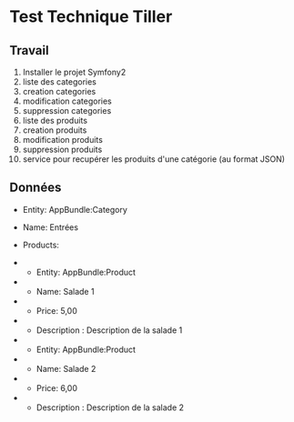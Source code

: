 # Test Technique Tiller

## Travail

1. Installer le projet Symfony2
2. liste des categories
3. creation categories
4. modification categories
5. suppression categories
6. liste des produits
7. creation produits
8. modification produits
9. suppression produits
10. service pour recupérer les produits d'une catégorie (au format JSON)


## Données

* Entity: AppBundle:Category
* Name: Entrées
* Products:
* * Entity: AppBundle:Product
* * Name: Salade 1
* * Price: 5,00
* * Description : Description de la salade 1

* * Entity: AppBundle:Product
* * Name: Salade 2
* * Price: 6,00
* * Description : Description de la salade 2
